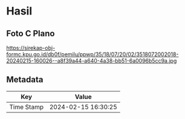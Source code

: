 # Hasil

## Foto C Plano

https://sirekap-obj-formc.kpu.go.id/db0f/pemilu/ppwp/35/18/07/20/02/3518072002018-20240215-160026--a8f39a44-a640-4a38-bb51-6a0096b5cc9a.jpg


## Metadata

| Key        | Value               |
| ---------- | ------------------- |
| Time Stamp | 2024-02-15 16:30:25 |



